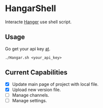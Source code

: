 # HangarShell

Interacte [Hanger](https://hangar.papermc.io/) use shell script.

## Usage

Go get your api key [at](https://hangar.papermc.io/auth/settings/api-keys).

```shell
./Hangar.sh <your_api_key>
```

## Current Capabilities

- [x] Update main page of project with local file.
- [x] Upload new version file.
- [ ] Manage channels.
- [ ] Manage settings.
